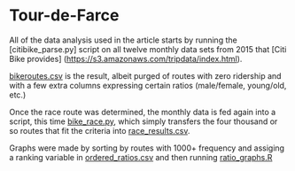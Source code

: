 # Tour-de-Farce
All of the data analysis used in the article starts by running the [citibike_parse.py] script on all twelve monthly data sets from 2015 that [Citi Bike provides] (https://s3.amazonaws.com/tripdata/index.html). 

[bikeroutes.csv](../master/bikeroutes.csv) is the result, albeit purged of routes with zero ridership and with a few extra columns expressing certain ratios (male/female, young/old, etc.)

Once the race route was determined, the monthly data is fed again into a script, this time [bike_race.py](../master/bike_race.py), which simply transfers the four thousand or so routes that fit the criteria into [race_results.csv](../master/race_results.csv).

Graphs were made by sorting by routes with 1000+ frequency and assiging a ranking variable in [ordered_ratios.csv](../master/ordered_ratios.csv) and then running [ratio_graphs.R](../master/ratio_graphs.R)


